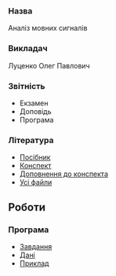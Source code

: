 ### Назва
Аналіз мовних сигналів

### Викладач
Луценко Олег Павлович

### Звітність
 - Екзамен
 - Доповідь
 - Програма

### Література
 - [Посібник](./materials/Методичка)
 - [Конспект](./materials/Конспект.doc)
 - [Доповнення до конспекта](./materials/Дополнение%20к%20конспекту.doc)
 - [Усі файли](./materials/)


## Роботи

### Програма
 - [Завдання](./lab/Задание.doc)
 - [Дані](./lab/SOUND.rar)
 - [Приклад](./lab/speech_rec.exe)

